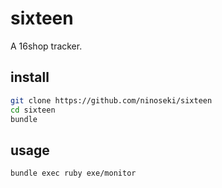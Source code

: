 # sixteen

A 16shop tracker.

## install

```sh
git clone https://github.com/ninoseki/sixteen
cd sixteen
bundle
```

## usage

```sh
bundle exec ruby exe/monitor
```
